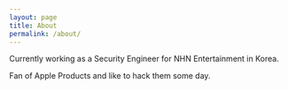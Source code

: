 ```yaml
---
layout: page
title: About
permalink: /about/
---
```

Currently working as a Security Engineer for NHN Entertainment in Korea.

Fan of Apple Products and like to hack them some day.
